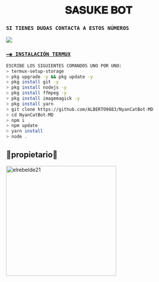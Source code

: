 <h1 align='center'>𝐒𝐀𝐒𝐔𝐊𝐄  𝐁𝐎𝐓</h1>


### `SI TIENES DUDAS CONTACTA A ESTOS NÚMEROS`
<a href="http://wa.me/50763596565" target="blank"><img src="https://img.shields.io/badge/ANTONIO-25D366?style=for-the-badge&logo=whatsapp&logoColor=white" />


### `—◉ INSTALACIÓN TERMUX`
```bash
ESCRIBE LOS SIGUIENTES COMANDOS UNO POR UNO:
> termux-setup-storage
> pkg upgrade -y && pkg update -y
> pkg install git -y
> pkg install nodejs -y
> pkg install ffmpeg -y
> pkg install imagemagick -y
> pkg install yarn
> git clone https://github.com/ALBERTO9883/NyanCatBot-MD
> cd NyanCatBot-MD
> npm i
> npm update
> yarn install
> node .
```


## 👑propietario👑
<a href="https://github.com/Antonio32114"><img src="https://github.com/Antonio32114.png" width="300" height="300" alt="elrebelde21"/></a>